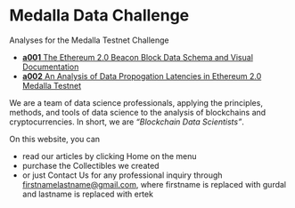# Medalla Data Challenge
Analyses for the Medalla Testnet Challenge

- [**a001** The Ethereum 2.0 Beacon Block Data Schema and Visual Documentation](/a001/the_ethereum_2_beacon_block_data_schema_and_visual_documentation.md)
- [**a002** An Analysis of Data Propogation Latencies in Ethereum 2.0 Medalla Testnet](/a002/an_analysis_of_data_propogation_latencies_in_ethereum2_medalla_testnet.md)

We are a team of data science professionals, applying the principles, methods, and tools of data science to the analysis of blockchains and cryptocurrencies. In short, we are *“Blockchain Data Scientists”*.

On this website, you can
- read our articles by clicking Home on the menu
- purchase the Collectibles we created
- or just Contact Us for any professional inquiry through firstnamelastname@gmail.com, where firstname is replaced with gurdal and lastname is replaced with ertek

